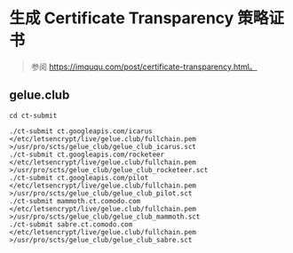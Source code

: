 # 生成 Certificate Transparency 策略证书
> 参阅 https://imququ.com/post/certificate-transparency.html。

## gelue.club

```shell
cd ct-submit

./ct-submit ct.googleapis.com/icarus </etc/letsencrypt/live/gelue.club/fullchain.pem >/usr/pro/scts/gelue_club/gelue_club_icarus.sct
./ct-submit ct.googleapis.com/rocketeer </etc/letsencrypt/live/gelue.club/fullchain.pem >/usr/pro/scts/gelue_club/gelue_club_rocketeer.sct
./ct-submit ct.googleapis.com/pilot </etc/letsencrypt/live/gelue.club/fullchain.pem >/usr/pro/scts/gelue_club/gelue_club_pilot.sct
./ct-submit mammoth.ct.comodo.com </etc/letsencrypt/live/gelue.club/fullchain.pem >/usr/pro/scts/gelue_club/gelue_club_mammoth.sct
./ct-submit sabre.ct.comodo.com </etc/letsencrypt/live/gelue.club/fullchain.pem >/usr/pro/scts/gelue_club/gelue_club_sabre.sct
```